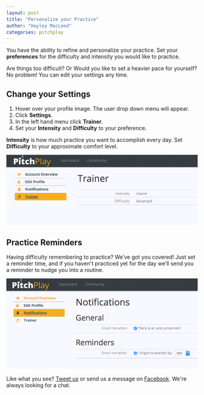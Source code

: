 ```yaml
---
layout: post
title: "Personalize your Practice"
author: "Hayley MacLeod"
categories: pitchplay
---
```


You have the ability to refine and personalize your practice.
Set your **preferences** for the difficulty and intensity you would like to practice. 

Are things too difficult? Or Would you like to set a heavier pace for yourself? 
No problem! You can edit your settings any time. 

Change your Settings
--------------------

1. Hover over your profile image. The user drop down menu will appear.
2. Click __Settings__.
3. In the left hand menu click __Trainer__.
4. Set your __Intensity__ and __Difficulty__ to your preference.

__Intensity__ is how much practice you want to accomplish every day. Set __Difficulty__ to your approximate
comfort level.

![Trainer Settings](/assets/img/trainer-settings.png)


Practice Reminders
------------------

Having difficulty remembering to practice? We’ve got you covered! Just set a reminder time, and if you haven't practiced yet for the day we’ll send you a reminder to nudge you into a routine.

![Notification Settings](/assets/img/notification-settings.png)


Like what you see? [Tweet us](https://twitter.com/pitchplayio) or send us a message on [Facebook](https://www.facebook.com/pitchplayio/). We're always looking for a chat.
